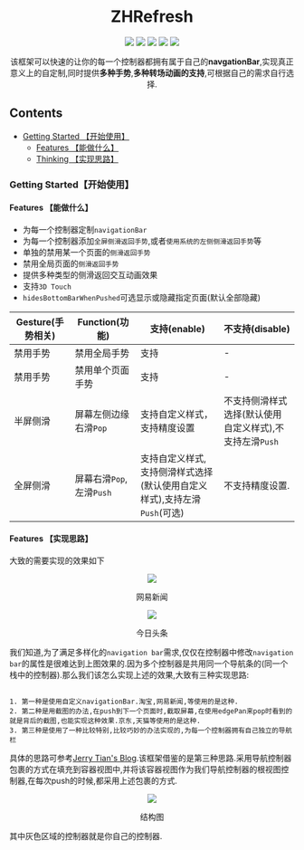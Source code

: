 <h1 align="center">ZHRefresh</h1>

<p align="center">
<a href="https://travis-ci.org/SummerHF/ZHNavigationController"><img src="https://img.shields.io/travis/SummerHF/ZHNavigationController.svg?style=flat"></a>
<a href="https://cocoapods.org/pods/ZHNavigationController"><img src="https://img.shields.io/cocoapods/v/ZHNavigationController.svg?style=flat"></a>
<a><img src="https://img.shields.io/cocoapods/p/ZHNavigationController.svg?style=flat"></a>
<a><img src="https://img.shields.io/github/license/mashape/apistatus.svg?style=flat"></a>
<a href="https://cocoapods.org/pods/ZHNavigationController"><img src="https://img.shields.io/badge/swift-4.0-orange.svg?style=flat"></a>
</p>

<p align="center">该框架可以快速的让你的每一个控制器都拥有属于自己的<strong>navgationBar</strong>,实现真正意义上的自定制,同时提供<strong>多种手势</strong>,<strong>多种转场动画的支持</strong>,可根据自己的需求自行选择.</p>

## Contents

* [Getting Started 【开始使用】](#Getting_Started)
	* [Features 【能做什么】](#Features)
	* [Thinking 【实现思路】](#Thinking)
	
	
### <a id="Getting_Started"></a>Getting Started【开始使用】

#### <a id="Features"></a>Features 【能做什么】

* 为每一个控制器定制`navigationBar`
* 为每一个控制器添加`全屏侧滑返回手势`,或者`使用系统的左侧侧滑返回手势`等
* 单独的禁用某一个页面的`侧滑返回手势`
* 禁用全局页面的`侧滑返回手势`
* 提供多种类型的侧滑返回交互动画效果
* 支持`3D Touch`
* `hidesBottomBarWhenPushed`可选显示或隐藏指定页面(默认全部隐藏)


Gesture(手势相关) | Function(功能) | 支持(enable) | 不支持(disable)
--------- | -------------|------------|----------
 禁用手势 |  禁用全局手势 | 支持 | - 
 禁用手势 |  禁用单个页面手势 | 支持 | -
 半屏侧滑 |  屏幕左侧边缘右滑`Pop` | 支持自定义样式，支持精度设置|不支持侧滑样式选择(默认使用自定义样式),不支持左滑`Push`
 全屏侧滑 |  屏幕右滑`Pop`,左滑`Push`| 支持自定义样式,支持侧滑样式选择(默认使用自定义样式),支持左滑`Push`(可选)|不支持精度设置.


#### <a id="Thinking"></a>Features 【实现思路】
大致的需要实现的效果如下

<p align="center"><img src = "https://ws3.sinaimg.cn/large/006tKfTcgy1fpkifxs2j3g308w0fskjl.gif"></p>
<p align="center">网易新闻</p>

<p align="center"><img src = "https://ws3.sinaimg.cn/large/006tKfTcgy1fpkiqyg9sxg30820ehn3b.gif"></p>
<p align="center">今日头条</p>

我们知道,为了满足多样化的`navigation bar`需求,仅仅在控制器中修改`navigation bar`的属性是很难达到上图效果的.因为多个控制器是共用同一个导航条的(同一个栈中的控制器).那么我们该怎么实现上述的效果,大致有三种实现思路:

```

1. 第一种是使用自定义navigationBar.淘宝,网易新闻,等使用的是这种.
2. 第二种是用截图的办法,在push到下一个页面时,截取屏幕,在使用edgePan来pop时看到的就是背后的截图,也能实现这种效果.京东,天猫等使用的是这种.
3. 第三种是使用了一种比较特别,比较巧妙的办法实现的,为每一个控制器拥有自己独立的导航栏

```
具体的思路可参考[Jerry Tian's Blog](http://jerrytian.com/2016/01/07/%E7%94%A8Reveal%E5%88%86%E6%9E%90%E7%BD%91%E6%98%93%E4%BA%91%E9%9F%B3%E4%B9%90%E7%9A%84%E5%AF%BC%E8%88%AA%E6%8E%A7%E5%88%B6%E5%99%A8%E5%88%87%E6%8D%A2%E6%95%88%E6%9E%9C/).该框架借鉴的是第三种思路.采用导航控制器包裹的方式在填充到容器视图中,并将该容器视图作为我们导航控制器的根视图控制器,在每次push的时候,都采用上述包裹的方式.

<p align="center"><img src = "https://ws2.sinaimg.cn/large/006tKfTcly1fpkjj650izj30cv0623ym.jpg"></p>
<p align="center">结构图</p>

其中灰色区域的控制器就是你自己的控制器.











